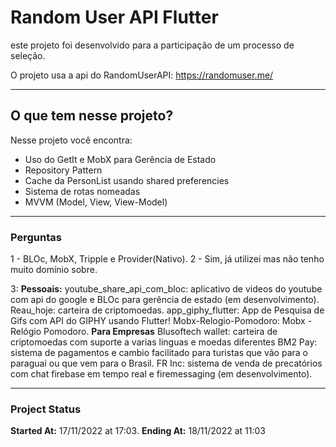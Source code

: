 # Random User API Flutter

este projeto foi desenvolvido para a participação de um processo de seleção.

O projeto usa a api do RandomUserAPI: https://randomuser.me/

----------------------------

## O que tem nesse projeto?
Nesse projeto você encontra:
 - Uso do GetIt e MobX para Gerência de Estado
 - Repository Pattern
 - Cache da PersonList usando shared preferencies
 - Sistema de rotas nomeadas
 - MVVM (Model, View, View-Model)

----------------------------
### Perguntas
 1 - BLOc, MobX, Tripple e Provider(Nativo).
 2 - Sim, já utilizei mas não tenho muito domínio sobre.
 
 3: **Pessoais:** youtube_share_api_com_bloc: aplicativo de videos do youtube com api do google e BLOc para gerência de estado (em desenvolvimento).
                  Reau_hoje: carteira de criptomoedas.
                  app_giphy_flutter: App de Pesquisa de Gifs com API do GIPHY usando Flutter!
                  Mobx-Relogio-Pomodoro: Mobx - Relógio Pomodoro.
    **Para Empresas** Blusoftech wallet: carteira de criptomoedas com suporte a varias linguas e moedas diferentes
                      BM2 Pay: sistema de pagamentos e cambio facilitado para turistas que vão para o paraguai ou que vem para o Brasil.
                      FR Inc: sistema de venda de precatórios com chat firebase em tempo real e firemessaging (em desenvolvimento).

----------------------------

 ### Project Status
 **Started At:** 17/11/2022 at 17:03.
 **Ending At:**  18/11/2022 at 11:03